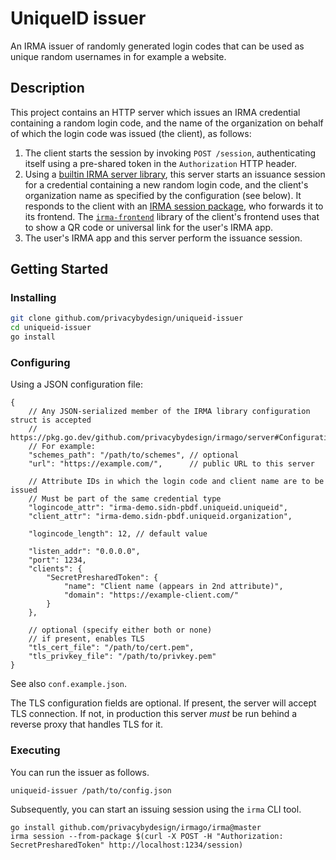 # UniqueID issuer

An IRMA issuer of randomly generated login codes that can be used as unique random usernames in for example a website.

## Description

This project contains an HTTP server which issues an IRMA credential containing a random login code, and the name of the organization on behalf of which the login code was issued (the client), as follows:

1. The client starts the session by invoking `POST /session`, authenticating itself using a pre-shared token in the `Authorization` HTTP header.
2. Using a [builtin IRMA server library](https://irma.app/docs/irma-server-lib/), this server starts an issuance session for a credential containing a new random login code, and the client's organization name as specified by the configuration (see below). It responds to the client with an [IRMA session package](https://irma.app/docs/api-irma-server/#post-session), who forwards it to its frontend. The [`irma-frontend`](https://irma.app/docs/irma-frontend/) library of the client's frontend uses that to show a QR code or universal link for the user's IRMA app.
3. The user's IRMA app and this server perform the issuance session.

## Getting Started

### Installing

```sh
git clone github.com/privacybydesign/uniqueid-issuer
cd uniqueid-issuer
go install
```

### Configuring

Using a JSON configuration file:

```json5
{
    // Any JSON-serialized member of the IRMA library configuration struct is accepted
    // https://pkg.go.dev/github.com/privacybydesign/irmago/server#Configuration
    // For example:
    "schemes_path": "/path/to/schemes", // optional
    "url": "https://example.com/",      // public URL to this server

    // Attribute IDs in which the login code and client name are to be issued
    // Must be part of the same credential type
    "logincode_attr": "irma-demo.sidn-pbdf.uniqueid.uniqueid",
    "client_attr": "irma-demo.sidn-pbdf.uniqueid.organization",
    
    "logincode_length": 12, // default value

    "listen_addr": "0.0.0.0",
    "port": 1234,
    "clients": {
        "SecretPresharedToken": {
            "name": "Client name (appears in 2nd attribute)",
            "domain": "https://example-client.com/"
        }
    },
    
    // optional (specify either both or none)
    // if present, enables TLS
    "tls_cert_file": "/path/to/cert.pem",
    "tls_privkey_file": "/path/to/privkey.pem"
}
```

See also `conf.example.json`.

The TLS configuration fields are optional. If present, the server will accept TLS connection. If not, in production this server *must* be run behind a reverse proxy that handles TLS for it.

### Executing

You can run the issuer as follows.

    uniqueid-issuer /path/to/config.json

Subsequently, you can start an issuing session using the `irma` CLI tool.

    go install github.com/privacybydesign/irmago/irma@master
    irma session --from-package $(curl -X POST -H "Authorization: SecretPresharedToken" http://localhost:1234/session)
